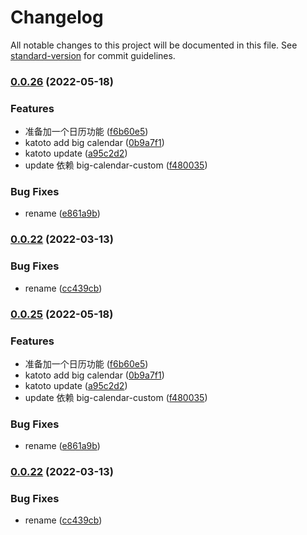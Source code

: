 # Changelog

All notable changes to this project will be documented in this file. See [standard-version](https://github.com/conventional-changelog/standard-version) for commit guidelines.

### [0.0.26](https://github.com/katoto/katoto-business/compare/v0.0.31...v0.0.26) (2022-05-18)

### Features

- 准备加一个日历功能 ([f6b60e5](https://github.com/katoto/katoto-business/commit/f6b60e5432416bdda0a934a5d0d4602334e3bb2c))
- katoto add big calendar ([0b9a7f1](https://github.com/katoto/katoto-business/commit/0b9a7f14e32c8e6c409395d89238337366a64a93))
- katoto update ([a95c2d2](https://github.com/katoto/katoto-business/commit/a95c2d2c98a525a0ccd4199401d6cb37ea5fc1b5))
- update 依赖 big-calendar-custom ([f480035](https://github.com/katoto/katoto-business/commit/f48003509c289946cbda02976331f45b7805276f))

### Bug Fixes

- rename ([e861a9b](https://github.com/katoto/katoto-business/commit/e861a9b95c8f5ec5f5d1eb4ab5c506b34c811287))

### [0.0.22](https://github.com/katoto/katoto-business/compare/v0.0.21...v0.0.22) (2022-03-13)

### Bug Fixes

- rename ([cc439cb](https://github.com/katoto/katoto-business/commit/cc439cb47611e5297db9fda71ce5f129bc90ddfd))

### [0.0.25](https://github.com/katoto/katoto-business/compare/v0.0.31...v0.0.25) (2022-05-18)

### Features

- 准备加一个日历功能 ([f6b60e5](https://github.com/katoto/katoto-business/commit/f6b60e5432416bdda0a934a5d0d4602334e3bb2c))
- katoto add big calendar ([0b9a7f1](https://github.com/katoto/katoto-business/commit/0b9a7f14e32c8e6c409395d89238337366a64a93))
- katoto update ([a95c2d2](https://github.com/katoto/katoto-business/commit/a95c2d2c98a525a0ccd4199401d6cb37ea5fc1b5))
- update 依赖 big-calendar-custom ([f480035](https://github.com/katoto/katoto-business/commit/f48003509c289946cbda02976331f45b7805276f))

### Bug Fixes

- rename ([e861a9b](https://github.com/katoto/katoto-business/commit/e861a9b95c8f5ec5f5d1eb4ab5c506b34c811287))

### [0.0.22](https://github.com/katoto/katoto-business/compare/v0.0.21...v0.0.22) (2022-03-13)

### Bug Fixes

- rename ([cc439cb](https://github.com/katoto/katoto-business/commit/cc439cb47611e5297db9fda71ce5f129bc90ddfd))
